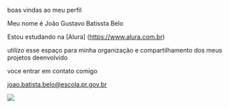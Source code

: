 boas vindas ao meu perfil

Meu nome é João Gustavo Batissta Belo

Estou estudando na [Alura] (https://www.alura.com.br)

utilizo esse espaço para minha organização e compartilhamento dos meus projetos deenvolvido 

voce entrar em contato comigo

joao.batista.belo@escola.pr.gov.br

![](https://media.tenor.com/RP_qoKH85xgAAAAd/the-rock-sus-the-rock-meme.gif)
